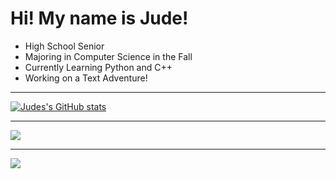 # Hi! My name is Jude! 
- High School Senior
- Majoring in Computer Science in the Fall
- Currently Learning Python and C++
- Working on a Text Adventure!

---
[![Judes's GitHub stats](https://github-readme-stats.vercel.app/api?username=Jude-Shorbaji&show_icons=true&theme=swift)](https://github.com/Jude-Shorbaji/github-readme-stats) 

---
![](https://github-readme-stats.vercel.app/api/top-langs/?username=Jude-Shorbaji&theme=swift&hide_border=false&include_all_commits=false&count_private=false&layout=compact)

---
[![](https://visitcount.itsvg.in/api?id=Jude-Shorbaji&icon=0&color=0)](https://visitcount.itsvg.in)

<!-- Proudly created with GPRM ( https://gprm.itsvg.in ) -->
